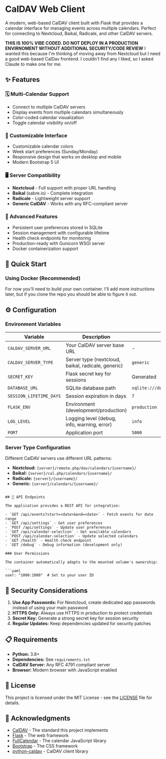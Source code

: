 # CalDAV Web Client

A modern, web-based CalDAV client built with Flask that provides a calendar interface for managing events across multiple calendars. Perfect for connecting to Nextcloud, Baikal, Radicale, and other CalDAV servers.

**THIS IS 100% VIBE CODED.  DO NOT DEPLOY IN A PRODUCTION ENVIRNOMENT WITHOUT ADDITIONAL SECURITY/CODE REVIEW**
I wanted this because I'm thinking of moving away from Nextcloud but I need a good web-based CalDav frontend.  I couldn't find any I liked, so I asked Claude to make one for me.

## ✨ Features

### 🗓️ Multi-Calendar Support
- Connect to multiple CalDAV servers
- Display events from multiple calendars simultaneously
- Color-coded calendar visualization
- Toggle calendar visibility on/off

### 🎨 Customizable Interface
- Customizable calendar colors
- Week start preferences (Sunday/Monday)
- Responsive design that works on desktop and mobile
- Modern Bootstrap 5 UI

### 🖥️ Server Compatibility
- **Nextcloud** - Full support with proper URL handling
- **Baikal** (sabre.io) - Complete integration
- **Radicale** - Lightweight server support
- **Generic CalDAV** - Works with any RFC-compliant server

### 🔧 Advanced Features
- Persistent user preferences stored in SQLite
- Session management with configurable lifetime
- Health check endpoints for monitoring
- Production-ready with Gunicorn WSGI server
- Docker containerization support



## 🚀 Quick Start

### Using Docker (Recommended)

For now you'll need to build your own container.  I'll add more instructions later, but if you clone the repo you should be able to figure it out.

## ⚙️ Configuration

### Environment Variables

| Variable | Description | Default | Required |
|----------|-------------|---------|----------|
| `CALDAV_SERVER_URL` | Your CalDAV server base URL | - | Yes |
| `CALDAV_SERVER_TYPE` | Server type (nextcloud, baikal, radicale, generic) | `generic` | No |
| `SECRET_KEY` | Flask secret key for sessions | Generated | No |
| `DATABASE_URL` | SQLite database path | `sqlite:///data/caldav_client.db` | No |
| `SESSION_LIFETIME_DAYS` | Session expiration in days | `7` | No |
| `FLASK_ENV` | Environment (development/production) | `production` | No |
| `LOG_LEVEL` | Logging level (debug, info, warning, error) | `info` | No |
| `PORT` | Application port | `5000` | No |

### Server Type Configuration

Different CalDAV servers use different URL patterns:

- **Nextcloud:** `{server}/remote.php/dav/calendars/{username}/`
- **Baikal:** `{server}/cal.php/calendars/{username}/`
- **Radicale:** `{server}/{username}/`
- **Generic:** `{server}/calendars/{username}/`

```

## 🔗 API Endpoints

The application provides a REST API for integration:

- `GET /api/events?start=<date>&end=<date>` - Fetch events for date range
- `GET /api/settings` - Get user preferences
- `POST /api/settings` - Update user preferences
- `GET /api/calendar-selection` - Get available calendars
- `POST /api/calendar-selection` - Update selected calendars
- `GET /health` - Health check endpoint
- `GET /debug` - Debug information (development only)

### User Permissions

The container automatically adapts to the mounted volume's ownership:

```yaml
user: "1000:1000"  # Set to your user ID
```

## 🔐 Security Considerations

1. **Use App Passwords:** For Nextcloud, create dedicated app passwords instead of using your main password
2. **HTTPS Only:** Always use HTTPS in production to protect credentials
3. **Secret Key:** Generate a strong secret key for session security
4. **Regular Updates:** Keep dependencies updated for security patches


## 📋 Requirements

- **Python:** 3.8+ 
- **Dependencies:** See `requirements.txt`
- **CalDAV Server:** Any RFC 4791 compliant server
- **Browser:** Modern browser with JavaScript enabled

## 📄 License

This project is licensed under the MIT License - see the [LICENSE](LICENSE) file for details.

## 🙏 Acknowledgments

- [CalDAV](https://tools.ietf.org/html/rfc4791) - The standard this project implements
- [Flask](https://flask.palletsprojects.com/) - The web framework
- [FullCalendar](https://fullcalendar.io/) - The calendar JavaScript library
- [Bootstrap](https://getbootstrap.com/) - The CSS framework
- [python-caldav](https://github.com/python-caldav/caldav) - CalDAV client library
